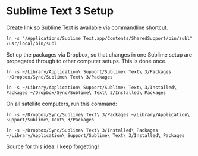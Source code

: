 # Sublime Text 3 Setup

Create link so Sublime Text is available via commandline shortcut.

    ln -s "/Applications/Sublime Text.app/Contents/SharedSupport/bin/subl" /usr/local/bin/subl

Set up the packages via Dropbox, so that changes in one Sublime setup are propagated through to other computer setups. This is done once.

    ln -s ~/Library/Application\ Support/Sublime\ Text\ 3/Packages ~/Dropbox/Sync/Sublime\ Text\ 3/Packages

    ln -s ~/Library/Application\ Support/Sublime\ Text\ 3/Installed\ Packages ~/Dropbox/Sync/Sublime\ Text\ 3/Installed\ Packages

On all satellite computers, run this command:

    ln -s ~/Dropbox/Sync/Sublime\ Text\ 3/Packages ~/Library/Application\ Support/Sublime\ Text\ 3/Packages

    ln -s ~/Dropbox/Sync/Sublime\ Text\ 3/Installed\ Packages ~/Library/Application\ Support/Sublime\ Text\ 3/Installed\ Packages

Source for this idea: I keep forgetting!

